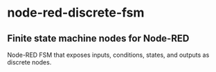 # node-red-discrete-fsm
## Finite state machine nodes for Node-RED
Node-RED FSM that exposes inputs, conditions, states, and outputs as discrete nodes.



